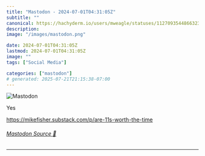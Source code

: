 ```yaml
---
title: "Mastodon - 2024-07-01T04:31:05Z"
subtitle: ""
canonical: https://hachyderm.io/users/mweagle/statuses/112709354486632308
description:
image: "/images/mastodon.png"

date: 2024-07-01T04:31:05Z
lastmod: 2024-07-01T04:31:05Z
image: ""
tags: ["Social Media"]

categories: ["mastodon"]
# generated: 2025-07-21T21:15:38-07:00
---
```

![Mastodon](/images/mastodon.png)

<p>Yes</p><p><a href="https://mikefisher.substack.com/p/are-11s-worth-the-time" target="_blank" rel="nofollow noopener noreferrer" translate="no"><span class="invisible">https://</span><span class="ellipsis">mikefisher.substack.com/p/are-</span><span class="invisible">11s-worth-the-time</span></a></p>


###### [Mastodon Source 🐘](https://hachyderm.io/@mweagle/112709354486632308)

___
